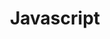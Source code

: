 ---
layout: cours
type: frontEnd
number: 6
theme: front
pathImg: /images/cards/js.png
title: Javascript
comment: Quelque notions.
link: /templates/coursWeb/javascript.html
---